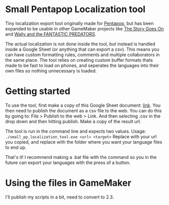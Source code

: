 # Small Pentapop Localization tool
Tiny localization export tool originally made for [Pentapop](https://play.google.com/store/apps/details?id=com.AntonBergaker.Pentapop), but has been expanded to be usable in other GameMaker projects like [The Story Goes On](https://store.steampowered.com/app/369560/The_Story_Goes_On/) and [Wally and the FANTASTIC PREDATORS](https://store.steampowered.com/app/1077450/Wally_and_the_FANTASTIC_PREDATORS/).

The actual localization is not done inside the tool, but instead is handled inside a Google Sheet (or anything that can export a csv). This means you can have custom formatting rules, comments and multiple collaborators in the same place.
The tool relies on creating custom buffer formats thats made to be fast to load on phones, and seperates the languages into their own files so nothing unnecessary is loaded.

# Getting started
To use the tool, first make a copy of this Google Sheet document: [link](https://docs.google.com/spreadsheets/d/1DduV7bqzB3jAvBhMyimEUDVvGc78UI2iymK1-B5dEHA/edit?usp=sharing). You then need to publish the document as a csv file to the web. You can do this by going to: File > Publish to the web > Link. And then selecting .csv in the drop down and then hitting publish. Make a copy of the result url.

The tool is run in the command line and expects two values.
Usage: `./small_pp_localization_tool.exe <url> <target>`
Replace <url> with your url you copied, and replace <target> with the folder where you want your language files to end up.

That's it! I recommend making a .bat file with the command so you in the future can export your languages with the press of a button.

# Using the files in GameMaker
I'll publish my scripts in a bit, need to convert to 2.3. 
